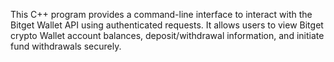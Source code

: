 This C++ program provides a command-line interface to interact with the Bitget Wallet API using authenticated requests. It allows users to view Bitget crypto Wallet account balances, deposit/withdrawal information, and initiate fund withdrawals securely.
